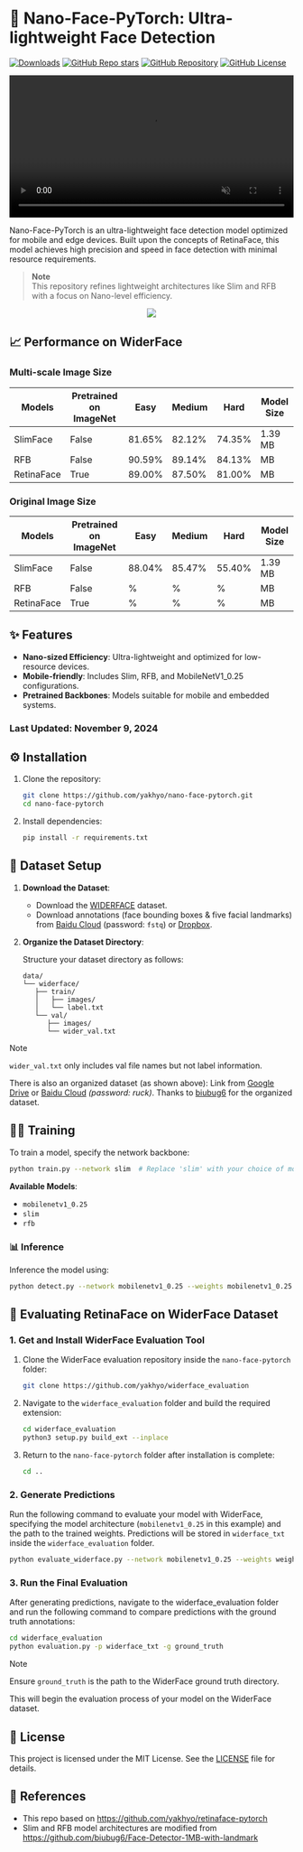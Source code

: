 # 📸 Nano-Face-PyTorch: Ultra-lightweight Face Detection

[![Downloads](https://img.shields.io/github/downloads/yakhyo/nano-face-pytorch/total)](https://github.com/yakhyo/nano-face-pytorch/releases)
[![GitHub Repo stars](https://img.shields.io/github/stars/yakhyo/nano-face-pytorch)](https://github.com/yakhyo/nano-face-pytorch/stargazers)
[![GitHub Repository](https://img.shields.io/badge/GitHub-Repository-blue?logo=github)](https://github.com/yakhyo/nano-face-pytorch)
[![GitHub License](https://img.shields.io/github/license/yakhyo/nano-face-pytorch)](https://github.com/yakhyo/nano-face-pytorch/blob/main/LICENSE)

<video controls autoplay loop src="https://github.com/user-attachments/assets/ad279fea-33fb-43f1-884f-282e6d54c809" muted="false" width="100%"></video>

Nano-Face-PyTorch is an ultra-lightweight face detection model optimized for mobile and edge devices. Built upon the concepts of RetinaFace, this model achieves high precision and speed in face detection with minimal resource requirements.

> **Note**  
> This repository refines lightweight architectures like Slim and RFB with a focus on Nano-level efficiency.

<div align="center">
<img src="assets/mv2_test.jpg">
</div>

## 📈 Performance on WiderFace

### Multi-scale Image Size

| Models     | Pretrained on ImageNet | Easy   | Medium | Hard   | Model Size |
| ---------- | ---------------------- | ------ | ------ | ------ | ---------- |
| SlimFace   | False                  | 81.65% | 82.12% | 74.35% | 1.39 MB    |
| RFB        | False                  | 90.59% | 89.14% | 84.13% | MB         |
| RetinaFace | True                   | 89.00% | 87.50% | 81.00% | MB         |

### Original Image Size

| Models     | Pretrained on ImageNet | Easy   | Medium | Hard   | Model Size |
| ---------- | ---------------------- | ------ | ------ | ------ | ---------- |
| SlimFace   | False                  | 88.04% | 85.47% | 55.40% | 1.39 MB    |
| RFB        | False                  | %      | %      | %      | MB         |
| RetinaFace | True                   | %      | %      | %      | MB         |

## ✨ Features

- **Nano-sized Efficiency**: Ultra-lightweight and optimized for low-resource devices.
- **Mobile-friendly**: Includes Slim, RFB, and MobileNetV1_0.25 configurations.
- **Pretrained Backbones**: Models suitable for mobile and embedded systems.

### Last Updated: November 9, 2024

## ⚙️ Installation

1. Clone the repository:

   ```bash
   git clone https://github.com/yakhyo/nano-face-pytorch.git
   cd nano-face-pytorch
   ```

2. Install dependencies:
   ```bash
   pip install -r requirements.txt
   ```

## 📂 Dataset Setup

1. **Download the Dataset**:

   - Download the [WIDERFACE](http://shuoyang1213.me/WIDERFACE/WiderFace_Results.html) dataset.
   - Download annotations (face bounding boxes & five facial landmarks) from [Baidu Cloud](https://pan.baidu.com/s/1Laby0EctfuJGgGMgRRgykA) (password: `fstq`) or [Dropbox](https://www.dropbox.com/s/7j70r3eeepe4r2g/retinaface_gt_v1.1.zip?dl=0).

2. **Organize the Dataset Directory**:

   Structure your dataset directory as follows:

   ```
   data/
   └── widerface/
      ├── train/
      │   ├── images/
      │   └── label.txt
      └── val/
         ├── images/
         └── wider_val.txt
   ```

> [!NOTE]  
> `wider_val.txt` only includes val file names but not label information.

There is also an organized dataset (as shown above): Link from [Google Drive](https://drive.google.com/open?id=11UGV3nbVv1x9IC--_tK3Uxf7hA6rlbsS) or [Baidu Cloud](https://pan.baidu.com/s/1jIp9t30oYivrAvrgUgIoLQ) _(password: ruck)_. Thanks to [biubug6](https://github.com/biubug6) for the organized dataset.

## 🏋️‍♂️ Training

To train a model, specify the network backbone:

```bash
python train.py --network slim  # Replace 'slim' with your choice of model
```

**Available Models**:

- `mobilenetv1_0.25`
- `slim`
- `rfb`

### 📊 Inference

Inference the model using:

```bash
python detect.py --network mobilenetv1_0.25 --weights mobilenetv1_0.25.pth
```

## 🧪 Evaluating RetinaFace on WiderFace Dataset

### 1. Get and Install WiderFace Evaluation Tool

1. Clone the WiderFace evaluation repository inside the `nano-face-pytorch` folder:
   ```bash
   git clone https://github.com/yakhyo/widerface_evaluation
   ```
2. Navigate to the `widerface_evaluation` folder and build the required extension:
   ```bash
   cd widerface_evaluation
   python3 setup.py build_ext --inplace
   ```
3. Return to the `nano-face-pytorch` folder after installation is complete:
   ```bash
   cd ..
   ```

### 2. Generate Predictions

Run the following command to evaluate your model with WiderFace, specifying the model architecture (`mobilenetv1_0.25` in this example) and the path to the trained weights. Predictions will be stored in `widerface_txt` inside the `widerface_evaluation` folder.

```bash
python evaluate_widerface.py --network mobilenetv1_0.25 --weights weights/mobilenetv1_0.25.pth
```

### 3. Run the Final Evaluation

After generating predictions, navigate to the widerface_evaluation folder and run the following command to compare predictions with the ground truth annotations:

```bash
cd widerface_evaluation
python evaluation.py -p widerface_txt -g ground_truth
```

> [!NOTE]  
> Ensure `ground_truth` is the path to the WiderFace ground truth directory.

This will begin the evaluation process of your model on the WiderFace dataset.

## 📜 License

This project is licensed under the MIT License. See the [LICENSE](LICENSE) file for details.

## 🔗 References

- This repo based on https://github.com/yakhyo/retinaface-pytorch
- Slim and RFB model architectures are modified from https://github.com/biubug6/Face-Detector-1MB-with-landmark
